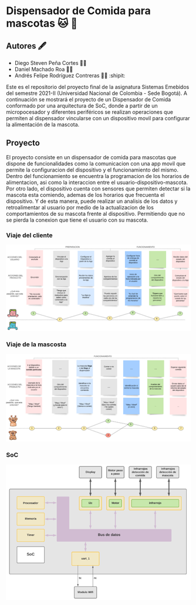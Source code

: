 # Dispensador de Comida para mascotas 🐱 🐶
## Autores :fountain_pen:
- Diego Steven Peña Cortes :mechanic:
- Daniel Machado Roa :technologist:
- Andrés Felipe Rodríguez Contreras :office_worker:  :shipit:

Este es el repositorio del proyecto final de la asignatura Sistemas Emebidos del semestre 2021-II (Universidad Nacional de Colombia - Sede Bogotá). A continuación se mostrará el proyecto de un Dispensador de Comida conformado por una arquitectura de SoC, donde a partir de un micropocesador y diferentes periféricos se realizan operaciones que permiten al dispensador vincularse con un dispositivo movil para configurar la alimentación de la mascota.
 
 ## Proyecto
 El proyecto consiste en un dispensador de comida para mascotas que dispone de funcionalidades como la comunicacion con una app movil que permite la configuracion del dispositivo y el funcionamiento del mismo. Dentro del funcionamiento se encuentra la programacion de los horarios de alimentacion, asi como la interaccion entre el usuario-dispositivo-mascota.
Por otro lado, el dispositivo cuenta con sensores que permiten detectar si la mascota esta comiendo, ademas de los horarios que frecuenta el dispositivo. Y de esta manera, puede realizar un analisis de los datos y retroalimentar al usuario por medio de la actualizacion de los comportamientos de su mascota frente al dispositivo. Permitiendo que no se pierda la conexion que tiene el usuario con su mascota.  
 
 
 ### Viaje del cliente
![Screenshot](/Imagenes/Viaje_usuario.PNG)
 ### Viaje de la mascosta
![Screenshot](/Imagenes/Viaje_mascota.PNG)
 ### SoC
![Screenshot](/Imagenes/SoC.PNG) 
